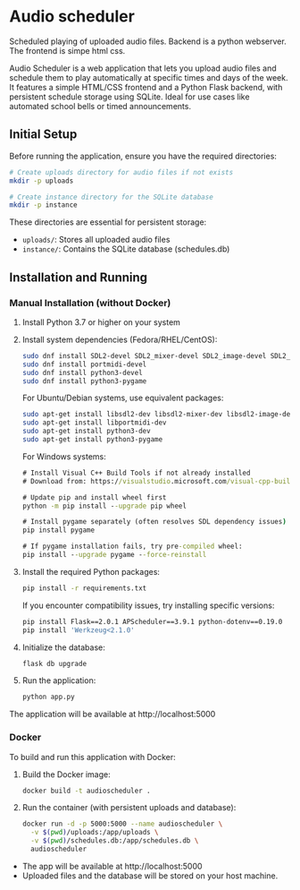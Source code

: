 # Audio scheduler

Scheduled playing of uploaded audio files. Backend is a python webserver. The frontend is simpe html css.

Audio Scheduler is a web application that lets you upload audio files and schedule them to play automatically at specific times and days of the week. It features a simple HTML/CSS frontend and a Python Flask backend, with persistent schedule storage using SQLite. Ideal for use cases like automated school bells or timed announcements.

## Initial Setup

Before running the application, ensure you have the required directories:

```bash
# Create uploads directory for audio files if not exists
mkdir -p uploads

# Create instance directory for the SQLite database
mkdir -p instance
```

These directories are essential for persistent storage:
- `uploads/`: Stores all uploaded audio files
- `instance/`: Contains the SQLite database (schedules.db)

## Installation and Running

### Manual Installation (without Docker)

1. Install Python 3.7 or higher on your system

2. Install system dependencies (Fedora/RHEL/CentOS):
	```bash
	sudo dnf install SDL2-devel SDL2_mixer-devel SDL2_image-devel SDL2_ttf-devel
	sudo dnf install portmidi-devel
	sudo dnf install python3-devel
	sudo dnf install python3-pygame
	```

	For Ubuntu/Debian systems, use equivalent packages:
	```bash
	sudo apt-get install libsdl2-dev libsdl2-mixer-dev libsdl2-image-dev libsdl2-ttf-dev
	sudo apt-get install libportmidi-dev
	sudo apt-get install python3-dev
	sudo apt-get install python3-pygame
	```

	For Windows systems:
	```cmd
	# Install Visual C++ Build Tools if not already installed
	# Download from: https://visualstudio.microsoft.com/visual-cpp-build-tools/
	
	# Update pip and install wheel first
	python -m pip install --upgrade pip wheel
	
	# Install pygame separately (often resolves SDL dependency issues)
	pip install pygame
	
	# If pygame installation fails, try pre-compiled wheel:
	pip install --upgrade pygame --force-reinstall
	```

3. Install the required Python packages:
	```bash
	pip install -r requirements.txt
	```

	If you encounter compatibility issues, try installing specific versions:
	```bash
	pip install Flask==2.0.1 APScheduler==3.9.1 python-dotenv==0.19.0
	pip install 'Werkzeug<2.1.0'
	```

4. Initialize the database:
	```bash
	flask db upgrade
	```

5. Run the application:
	```bash
	python app.py
	```

The application will be available at http://localhost:5000

### Docker

To build and run this application with Docker:

1. Build the Docker image:
	```bash
	docker build -t audioscheduler .
	```

2. Run the container (with persistent uploads and database):
	```bash
	docker run -d -p 5000:5000 --name audioscheduler \
	  -v $(pwd)/uploads:/app/uploads \
	  -v $(pwd)/schedules.db:/app/schedules.db \
	  audioscheduler
	```

- The app will be available at http://localhost:5000
- Uploaded files and the database will be stored on your host machine.
